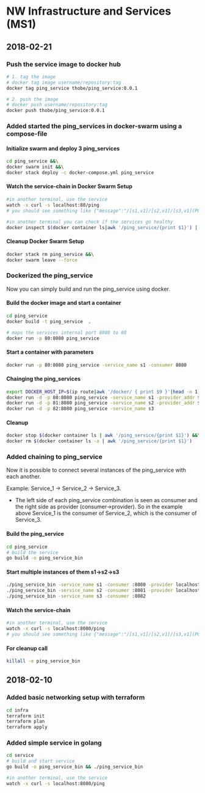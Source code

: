 # NW Infrastructure and Services (MS1)

## 2018-02-21

### Push the service image to docker hub

```bash
# 1. tag the image
# docker tag image username/repository:tag
docker tag ping_service thobe/ping_service:0.0.1

# 2. push the image
# docker push username/repository:tag
docker push thobe/ping_service:0.0.1
```

### Added started the ping_services in docker-swarm using a compose-file

#### Initialize swarm and deploy 3 ping_services

```bash
cd ping_service &&\
docker swarm init &&\
docker stack deploy -c docker-compose.yml ping_service
```

#### Watch the service-chain in Docker Swarm Setup

```bash
#in another terminal, use the service
watch -x curl -s localhost:80/ping
# you should see something like {"message":"/[s1,v1]/[s2,v1]/[s3,v1](PONG)","name":"s1","version":"v1"}

#in another terminal you can check if the services go healthy
docker inspect $(docker container ls|awk '/ping_service/{print $1}') | grep Health\": -A 9
```

#### Cleanup Docker Swarm Setup

```bash
docker stack rm ping_service &&\
docker swarm leave --force
```

### Dockerized the ping_service

Now you can simply build and run the ping_service using docker.

#### Build the docker image and start a container

```bash
cd ping_service
docker build -t ping_service  .

# maps the services internal port 8080 to 80
docker run -p 80:8080 ping_service
```

#### Start a container with parameters

```bash
docker run -p 80:8080 ping_service -service_name s1 -consumer 8080
```

#### Chainging the ping_services

```bash
export DOCKER_HOST_IP=$(ip route|awk '/docker/ { print $9 }'|head -n 1) &&\
docker run -d -p 80:8080 ping_service -service_name s1 -provider_addr $DOCKER_HOST_IP:81 &&\
docker run -d -p 81:8080 ping_service -service_name s2 -provider_addr $DOCKER_HOST_IP:82 &&\
docker run -d -p 82:8080 ping_service -service_name s3
```

#### Cleanup

```bash
docker stop $(docker container ls | awk '/ping_service/{print $1}') &&\
docker rm $(docker container ls -a | awk '/ping_service/{print $1}')
```

### Added chaining to ping_service

Now it is possible to connect several instances of the ping_service with each another.

Example: Service_1 -> Service_2 -> Service_3.

* The left side of each ping_service combination is seen as consumer and the right side as provider (consumer->provider). So in the example above Service_1 is the consumer of Service_2, which is the consumer of Service_3.

#### Build the ping_service

```bash
cd ping_service
# build the service
go build -o ping_service_bin
```

#### Start multiple instances of them s1->s2->s3

```bash
./ping_service_bin -service_name s1 -consumer :8080 -provider localhost:8081 & \
./ping_service_bin -service_name s2 -consumer :8081 -provider localhost:8082 & \
./ping_service_bin -service_name s3 -consumer :8082
```

#### Watch the service-chain

```bash
#in another terminal, use the service
watch -x curl -s localhost:8080/ping
# you should see something like {"message":"/[s1,v1]/[s2,v1]/[s3,v1](PONG)","name":"s1","version":"v1"}
```

#### For cleanup call

```bash
killall -e ping_service_bin
```

## 2018-02-10

### Added basic networking setup with terraform

```bash
cd infra
terraform init
terraform plan
terraform apply
```

### Added simple service in golang

```bash
cd service
# build and start service
go build -o ping_service_bin && ./ping_service_bin

#in another terminal, use the service
watch -x curl -s localhost:8080/ping
```
